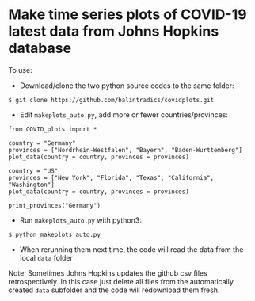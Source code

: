 # Make time series plots of COVID-19 latest data from Johns Hopkins database

To use:

* Download/clone the two python source codes to the same folder:
```
$ git clone https://github.com/balintradics/covidplots.git
```

* Edit `makeplots_auto.py`, add more or fewer countries/provinces:

```
from COVID_plots import *

country = "Germany"
provinces = ["Nordrhein-Westfalen", "Bayern", "Baden-Wurttemberg"]
plot_data(country = country, provinces = provinces)

country = "US"
provinces = ["New York", "Florida", "Texas", "California", "Washington"]
plot_data(country = country, provinces = provinces)

print_provinces("Germany")
```

* Run `makeplots_auto.py` with python3:
```
$ python makeplots_auto.py
```
* When rerunning them next time, the code will read the data from the
local `data` folder

Note: Sometimes Johns Hopkins updates the github csv files retrospectively. In this case
just delete all files from the automatically created `data` subfolder and the code will 
redownload them fresh.
